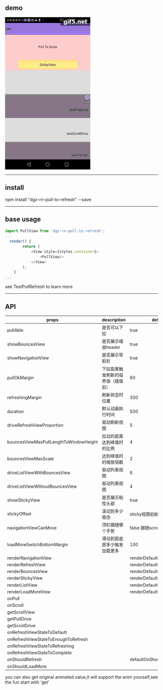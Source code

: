 demo
------
![image](https://github.com/dgzfree/rn-pull-to-refresh/blob/master/demo.gif)  

------
install
--------
npm install "dgz-rn-pull-to-refresh" --save

------
base usage
----
```javascript
import PullView from 'dgz-rn-pull-to-refresh';
...
  render() {
        return (
            <View style={styles.container}>
                <PullView/>
            </View>
        );
    }
...   
```
see TestPullRefresh to learn more

--------
API
-----

props                                 |     description                      |    default
----                                  |------                                |----
pullAble                              |       是否可以下拉                    |       true
showBouncesView                       |        是否展示缩放header             |       true
showNavigationView                    |       是否展示导航栏                  |      true   
pullOkMargin                          |     下拉距离触发刷新的临界值（插值前）|       60
refreshingMargin                      |    刷新状态时位置                     |300
duration                              |     默认动画执行时间                  |500
driveRefreshViewProportion            |    驱动刷新视图                       |5
bouncesViewMaxPullLengthToWindowHeight| 拉动的距离达到峰值时的比例                 |4
bouncesViewMaxScale                   | 达到峰值时的缩放倍数|2
driveListViewWithBouncesView          | 驱动列表视图|6
driveListViewWithoutBouncesView    | 驱动列表视图|4
showStickyView                      |    是否展示粘性头部|true
stickyOffset                       | 滚动到多少吸住|sticky视图初始偏移
navigationViewCanMove              |   顶栏跟随哪个手势|false 跟随scroll
loadMoreSwitchBottomMargin         |  滑动到距底部多少触发加载更多|100
renderNavigationView||renderDefaultNavigationView
renderRefreshView||renderDefaultRefreshView
renderBouncesView||renderDefaultBouncesView
renderStickyView||renderDefaultStickyView
renderListView||renderDefaultListView
renderLoadMoreView||renderDefaultLoadMoreView
onPull||
onScroll||
getScrollView||
getPullDrive||
getScrollDrive||
onRefreshViewStateToDefault||
onRefreshViewStateToEnoughToRefresh||
onRefreshViewStateToRefreshing||
onRefreshViewStateToComplete||
onShouldRefresh||defaultOnShouldRefresh
onShouldLoadMore||
    
  you can also get original animated.value,it will support the anim yourself,see the fun start with 'get'
  
